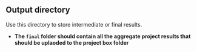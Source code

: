 ## Output directory

Use this directory to store intermediate or final results. 

* **The `final` folder should contain all the aggregate project results that should be uplaoded to the project box folder**
